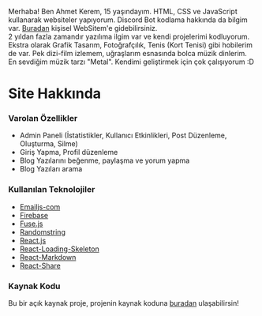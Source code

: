 Merhaba! Ben Ahmet Kerem, 15 yaşındayım.
HTML, CSS ve JavaScript kullanarak websiteler yapıyorum.
Discord Bot kodlama hakkında da bilgim var.
[Buradan](https://ahmetkerem.herokuapp.com/) kişisel WebSitem'e gidebilirsiniz.  
2 yıldan fazla zamandır yazılıma ilgim var ve kendi projelerimi kodluyorum.
Ekstra olarak Grafik Tasarım, Fotoğrafçılık, Tenis (Kort Tenisi) gibi hobilerim de var. 
Pek dizi-film izlemem, uğraşlarım esnasında bolca müzik dinlerim. En sevdiğim müzik tarzı "Metal".
Kendimi geliştirmek için çok çalışıyorum :D

# Site Hakkında

### Varolan Özellikler
- Admin Paneli (İstatistikler, Kullanıcı Etkinlikleri, Post Düzenleme, Oluşturma, Silme)
- Giriş Yapma, Profil düzenleme
- Blog Yazılarını beğenme, paylaşma ve yorum yapma
- Blog Yazıları arama

### Kullanılan Teknolojiler
- [Emailjs-com](https://www.emailjs.com)
- [Firebase](https://firebase.google.com)
- [Fuse.js](https://fusejs.io)
- [Randomstring](https://www.npmjs.com/package/randomstring)
- [React.js](https://tr.reactjs.org)
- [React-Loading-Skeleton](https://tr.reactjs.org)
- [React-Markdown](https://www.npmjs.com/package/react-markdown)
- [React-Share](https://www.npmjs.com/package/react-share)

### Kaynak Kodu
Bu bir açık kaynak proje, projenin kaynak koduna [buradan](https://github.com/Akerem17/ahmetkerem-blog) ulaşabilirsin!